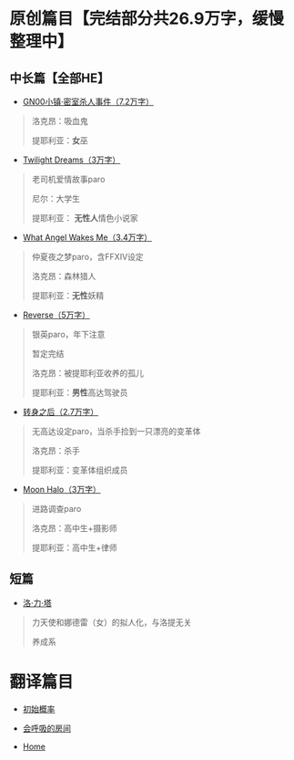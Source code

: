 # 原创篇目【完结部分共26.9万字，缓慢整理中】

## 中长篇【全部HE】


- [GN00小镇·密室杀人事件（7.2万字）](./GN00.md)

> 洛克昂：吸血鬼
>
> 提耶利亚：**女**巫

- [Twilight Dreams（3万字）](./TwilightDreams.md)  

>老司机爱情故事paro
>
>尼尔：大学生
>
>提耶利亚： **无性人**情色小说家
- [What Angel Wakes Me（3.4万字）](./WAWM.md)

> 仲夏夜之梦paro，含FFXIV设定
>
> 洛克昂：森林猎人
>
> 提耶利亚：**无性**妖精

- [Reverse（5万字）](./Reverse.md)

> 银英paro，年下注意
>
> 暂定完结
>
> 洛克昂：被提耶利亚收养的孤儿
>
> 提耶利亚：**男性**高达驾驶员

- [转身之后（2.7万字）](./UTurn.md)

> 无高达设定paro，当杀手捡到一只漂亮的变革体
>
> 洛克昂：杀手
>
> 提耶利亚：变革体组织成员
>

- [Moon Halo（3万字）](./moonhalo.md)

> 进路调查paro
>
> 洛克昂：高中生+摄影师
>
> 提耶利亚：高中生+律师

## 短篇

- [洛·力·塔](./Lolita.md)
> 力天使和娜德雷（女）的拟人化，与洛提无关
>
> 养成系


# 翻译篇目

- [初始概率](./Translate/TheProbabilityInBeginning.md)

- [会呼吸的房间](./Translate/breathing.md)

- [Home](./Translate/Home.md)